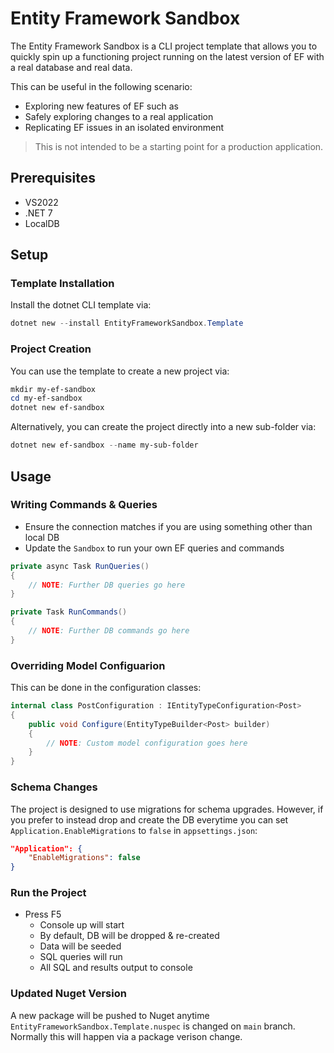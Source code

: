 # Entity Framework Sandbox

The Entity Framework Sandbox is a CLI project template that allows you to quickly spin up a functioning project running on the latest version of EF with a real database and real data.

This can be useful in the following scenario:

- Exploring new features of EF such as
- Safely exploring changes to a real application
- Replicating EF issues in an isolated environment

> This is not intended to be a starting point for a production application.

## Prerequisites

- VS2022
- .NET 7
- LocalDB

## Setup

### Template Installation

Install the dotnet CLI template via:

```ps1
dotnet new --install EntityFrameworkSandbox.Template 
```

### Project Creation

You can use the template to create a new project via:

```ps1
mkdir my-ef-sandbox
cd my-ef-sandbox
dotnet new ef-sandbox
```

Alternatively, you can create the project directly into a new sub-folder via:

```ps1
dotnet new ef-sandbox --name my-sub-folder
```

## Usage

### Writing Commands & Queries

- Ensure the connection matches if you are using something other than local DB
- Update the `Sandbox` to run your own EF queries and commands

```csharp
private async Task RunQueries()
{
    // NOTE: Further DB queries go here
}
```

```csharp
private Task RunCommands()
{
    // NOTE: Further DB commands go here
}
```

### Overriding Model Configuarion

This can be done in the configuration classes:

```csharp
internal class PostConfiguration : IEntityTypeConfiguration<Post>
{
    public void Configure(EntityTypeBuilder<Post> builder)
    {
        // NOTE: Custom model configuration goes here
    }
}
```

### Schema Changes

The project is designed to use migrations for schema upgrades.  However, if you prefer to instead drop and create the DB everytime you can set `Application.EnableMigrations` to `false` in `appsettings.json`:

```json
"Application": {
    "EnableMigrations": false
}
```

### Run the Project

- Press F5
  - Console up will start
  - By default, DB will be dropped & re-created
  - Data will be seeded
  - SQL queries will run
  - All SQL and results output to console
  
### Updated Nuget Version

A new package will be pushed to Nuget anytime `EntityFrameworkSandbox.Template.nuspec` is changed on `main` branch.  Normally this will happen via a package verison change.
